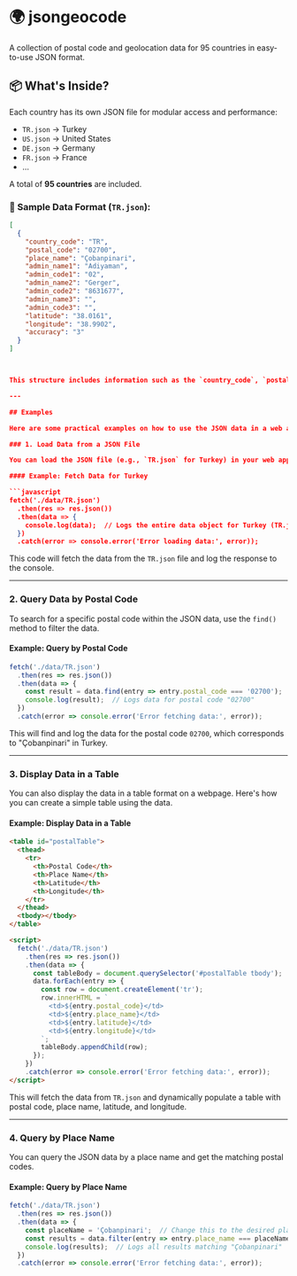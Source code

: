 # 🌍 jsongeocode

A collection of postal code and geolocation data for 95 countries in easy-to-use JSON format.  



## 📦 What's Inside?

Each country has its own JSON file for modular access and performance:
- `TR.json` → Turkey
- `US.json` → United States
- `DE.json` → Germany
- `FR.json` → France
- ...

A total of **95 countries** are included.

### 📁 Sample Data Format (`TR.json`):

```json
[
  {
    "country_code": "TR",
    "postal_code": "02700",
    "place_name": "Çobanpinari",
    "admin_name1": "Adiyaman",
    "admin_code1": "02",
    "admin_name2": "Gerger",
    "admin_code2": "8631677",
    "admin_name3": "",
    "admin_code3": "",
    "latitude": "38.0161",
    "longitude": "38.9902",
    "accuracy": "3"
  }
]



This structure includes information such as the `country_code`, `postal_code`, `place_name`, administrative divisions (`admin_name1`, `admin_name2`, `admin_name3`), and geographical coordinates (`latitude`, `longitude`).

---

## Examples

Here are some practical examples on how to use the JSON data in a web application:

### 1. Load Data from a JSON File

You can load the JSON file (e.g., `TR.json` for Turkey) in your web application using JavaScript's `fetch()` method.

#### Example: Fetch Data for Turkey

```javascript
fetch('./data/TR.json')
  .then(res => res.json())
  .then(data => {
    console.log(data);  // Logs the entire data object for Turkey (TR.json)
  })
  .catch(error => console.error('Error loading data:', error));
```

This code will fetch the data from the `TR.json` file and log the response to the console.

---

### 2. Query Data by Postal Code

To search for a specific postal code within the JSON data, use the `find()` method to filter the data.

#### Example: Query by Postal Code

```javascript
fetch('./data/TR.json')
  .then(res => res.json())
  .then(data => {
    const result = data.find(entry => entry.postal_code === '02700');
    console.log(result);  // Logs data for postal code "02700"
  })
  .catch(error => console.error('Error fetching data:', error));
```

This will find and log the data for the postal code `02700`, which corresponds to "Çobanpinari" in Turkey.

---

### 3. Display Data in a Table

You can also display the data in a table format on a webpage. Here's how you can create a simple table using the data.

#### Example: Display Data in a Table

```html
<table id="postalTable">
  <thead>
    <tr>
      <th>Postal Code</th>
      <th>Place Name</th>
      <th>Latitude</th>
      <th>Longitude</th>
    </tr>
  </thead>
  <tbody></tbody>
</table>

<script>
  fetch('./data/TR.json')
    .then(res => res.json())
    .then(data => {
      const tableBody = document.querySelector('#postalTable tbody');
      data.forEach(entry => {
        const row = document.createElement('tr');
        row.innerHTML = `
          <td>${entry.postal_code}</td>
          <td>${entry.place_name}</td>
          <td>${entry.latitude}</td>
          <td>${entry.longitude}</td>
        `;
        tableBody.appendChild(row);
      });
    })
    .catch(error => console.error('Error fetching data:', error));
</script>
```

This will fetch the data from `TR.json` and dynamically populate a table with postal code, place name, latitude, and longitude.

---

### 4. Query by Place Name

You can query the JSON data by a place name and get the matching postal codes.

#### Example: Query by Place Name

```javascript
fetch('./data/TR.json')
  .then(res => res.json())
  .then(data => {
    const placeName = 'Çobanpinari';  // Change this to the desired place name
    const results = data.filter(entry => entry.place_name === placeName);
    console.log(results);  // Logs all results matching "Çobanpinari"
  })
  .catch(error => console.error('Error fetching data:', error));
```


